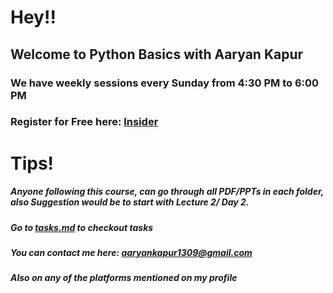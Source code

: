 # Hey!!
## Welcome to Python Basics with Aaryan Kapur
### We have weekly sessions every Sunday from 4:30 PM to 6:00 PM 
### Register for Free here:  [Insider](https://www.cutt.ly/PythonWithAaryan)

# Tips!
 ##### Anyone following this course, can go through all PDF/PPTs in each folder, also Suggestion would be to *start with Lecture 2/ Day 2*.
 ##### Go to [tasks.md](tasks.md) to checkout tasks
 ##### You can contact me here: aaryankapur1309@gmail.com
 ##### Also on any of the platforms mentioned on my profile
